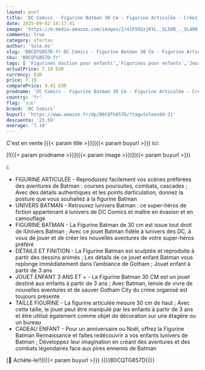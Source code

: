 ```yaml
---
layout: post
title: 'DC Comics - Figurine Batman 30 Cm - Figurine Articulée - Créez Vos Propres Combats Masqués Contre L ennemi - Super Héros Et Super Vilain - Jouet À Collectionner - Jouet Enfant 3 Ans Et +'
date: 2025-09-02 14:17:41
image: 'https://m.media-amazon.com/images/I/41F95QzjKYL._SL500_._SL400_.jpg'
comments: true
category: ofertas
author: 'tole.es'
slug: 'B0CQTG857D-fr DC Comics - Figurine Batman 30 Cm - Figurine Articulée -...'
sku: 'B0CQTG857D-fr'
tags: [ 'Figurines daction pour enfants','Figurines pour enfants','Jeux et Jouets','Jeux et jouets','dc comics','🇫🇷', ]
actualPrice: 7.19 EUR
currency: EUR
price: 7.19
comparePrice: 9.41 EUR
prodname: 'DC Comics - Figurine Batman 30 Cm - Figurine Articulée - Créez Vos Propres Combats Masqués Contre L ennemi - Super Héros Et Super Vilain - Jouet À Collectionner - Jouet Enfant 3 Ans Et +'
country: 'fr'
flag: '🇫🇷'
brand: 'DC Comics'
buyurl: 'https://www.amazon.fr/dp/B0CQTG857D/?tag=tolees0d-21'
descuento: '23.59'
average: '7.19'
---
```


C'est en vente [{{< param title >}}]({{< param buyurl >}}) ici:

[![{{< param prodname >}}]({{< param image >}})]({{< param buyurl >}})

ℹ️:

- FIGURINE ARTICULÉE - Reproduisez facilement vos scènes préférées des aventures de Batman : courses poursuites, combats, cascades ; Avec des détails authentiques et les points darticulation, donnez la posture que vous souhaitez à la figurine Batman
- UNIVERS BATMAN - Retrouvez lunivers Batman : ce super-héros de fiction appartenant à lunivers de DC Comics et maître en évasion et en camouflage
- FIGURINE BATMAN - La Figurine Batman de 30 cm est issue tout droit de lUnivers Batman ; Avec ce jouet Batman fidèle à lunivers des DC, à vous de jouer et de créer les nouvelles aventures de votre super-héros préféré
- DÉTAILS ET FINITION - La Figurine Batman est sculptée et reproduite à partir des dessins animés ; Les détails de ce jouet enfant Batman vous replonge immédiatement dans l’ambiance de Gotham ; Jouet enfant à partir de 3 ans
- JOUET ENFANT 3 ANS ET + - La Figurine Batman 30 CM est un jouet destiné aux enfants à partir de 3 ans ; Avec Batman, lenvie de vivre de nouvelles aventures et de sauver Gotham City du crime organisé est toujours présente
- TAILLE FIGURINE - La figurine articulée mesure 30 cm de haut ; Avec cette taille, le jouet peut être manipulé par les enfants à partir de 3 ans et être utilisé également comme objet de décoration sur une étagère ou un bureau
- CADEAU ENFANT - Pour un anniversaire ou Noël, offrez la Figurine Batman Rennaissance et faîtes redécouvrir à vos enfants lunivers de Batman ; Développez leur imagination en créant des aventures et des combats légendaires face aux pires ennemis de Batman

[🛒 Achète-le!!]({{< param buyurl >}})
{{<world>}}B0CQTG857D{{</world>}}

